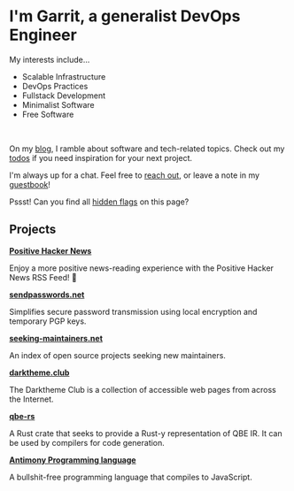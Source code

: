 # I'm Garrit, a generalist DevOps Engineer

My interests include...

- Scalable Infrastructure
- DevOps Practices
- Fullstack Development
- Minimalist Software
- Free Software

&emsp;

On my [blog](/posts), I ramble about software and tech-related topics. Check
out my [todos](/todo) if you need inspiration for your next project.

I'm always up for a chat. Feel free to [reach out](/contact), or leave a note in
my [guestbook](/guestbook)!

Pssst! Can you find all [hidden flags](/ctf) on this page?

## Projects

**[Positive Hacker News](https://github.com/garritfra/positive_hackernews)**

Enjoy a more positive news-reading experience with the Positive Hacker News RSS Feed! 🌟

**[sendpasswords.net](https://sendpasswords.net/)**

Simplifies secure password transmission using local encryption and temporary PGP keys.

**[seeking-maintainers.net](https://seeking-maintainers.net/)**

An index of open source projects seeking new maintainers.

**[darktheme.club](https://darktheme.club/)**

The Darktheme Club is a collection of accessible web pages from across the Internet.

**[qbe-rs](https://github.com/garritfra/qbe-rs)**

A Rust crate that seeks to provide a Rust-y representation of QBE IR. It can be
used by compilers for code generation.

**[Antimony Programming language](https://github.com/antimony-lang/antimony)**

A bullshit-free programming language that compiles to JavaScript.
